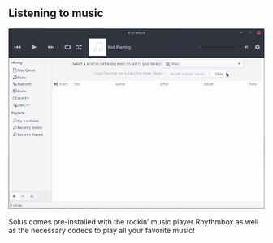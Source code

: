 ## Listening to music

![Listening to Music via Rhythmbox](../../images/common-tasks/listening-to-music.png)

Solus comes pre-installed with the rockin’ music player Rhythmbox as well as the necessary codecs to play all your favorite music!